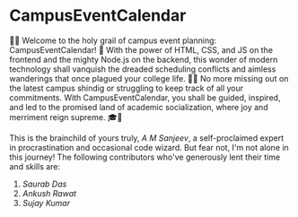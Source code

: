# CampusEventCalendar

🎉📅 Welcome to the holy grail of campus event planning: CampusEventCalendar! 🙌 With the power of HTML, CSS, and JS on the frontend and the mighty Node.js on the backend, this wonder of modern technology shall vanquish the dreaded scheduling conflicts and aimless wanderings that once plagued your college life. 🙅‍♂️ No more missing out on the latest campus shindig or struggling to keep track of all your commitments. With CampusEventCalendar, you shall be guided, inspired, and led to the promised land of academic socialization, where joy and merriment reign supreme. 🎓🎊

This is the brainchild of yours truly, *A M Sanjeev*, a self-proclaimed expert in procrastination and occasional code wizard. But fear not, I'm not alone in this journey! The following contributors who've generously lent their time and skills are:
1. *Saurab Das*
2. *Ankush Rawat*
3. *Sujay Kumar*
